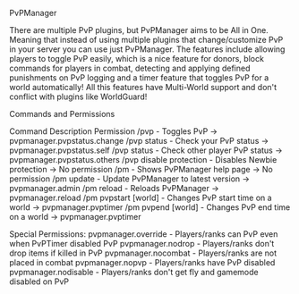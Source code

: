 PvPManager

There are multiple PvP plugins, but PvPManager aims to be All in One. Meaning that instead of using multiple plugins that change/customize PvP in your server you can use just PvPManager. 
The features include allowing players to toggle PvP easily, which is a nice feature for donors, block commands for players in combat, detecting and applying defined punishments on PvP logging and a timer feature that toggles PvP for a world automatically! 
All this features have Multi-World support and don't conflict with plugins like WorldGuard!

Commands and Permissions

Command	Description	Permission
/pvp - Toggles PvP -> pvpmanager.pvpstatus.change
/pvp status	- Check your PvP status	-> pvpmanager.pvpstatus.self
/pvp status <player>	- Check other player PvP status	-> pvpmanager.pvpstatus.others
/pvp disable protection	- Disables Newbie protection -> No permission
/pm	- Shows PvPManager help page -> No permission
/pm update - Update PvPManager to latest version -> pvpmanager.admin
/pm reload - Reloads PvPManager -> pvpmanager.reload
/pm pvpstart <time> [world]	- Changes PvP start time on a world -> pvpmanager.pvptimer
/pm pvpend <time> [world] -	Changes PvP end time on a world -> pvpmanager.pvptimer

Special Permissions:
pvpmanager.override - Players/ranks can PvP even when PvPTimer disabled PvP
pvpmanager.nodrop - Players/ranks don't drop items if killed in PvP
pvpmanager.nocombat - Players/ranks are not placed in combat
pvpmanager.nopvp - Players/ranks have PvP disabled
pvpmanager.nodisable - Players/ranks don't get fly and gamemode disabled on PvP 
